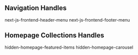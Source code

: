 ## Navigation Handles

next-js-frontend-header-menu
next-js-frontend-footer-menu

## Homepage Collections Handles

hidden-homepage-featured-items
hidden-homepage-carousel
